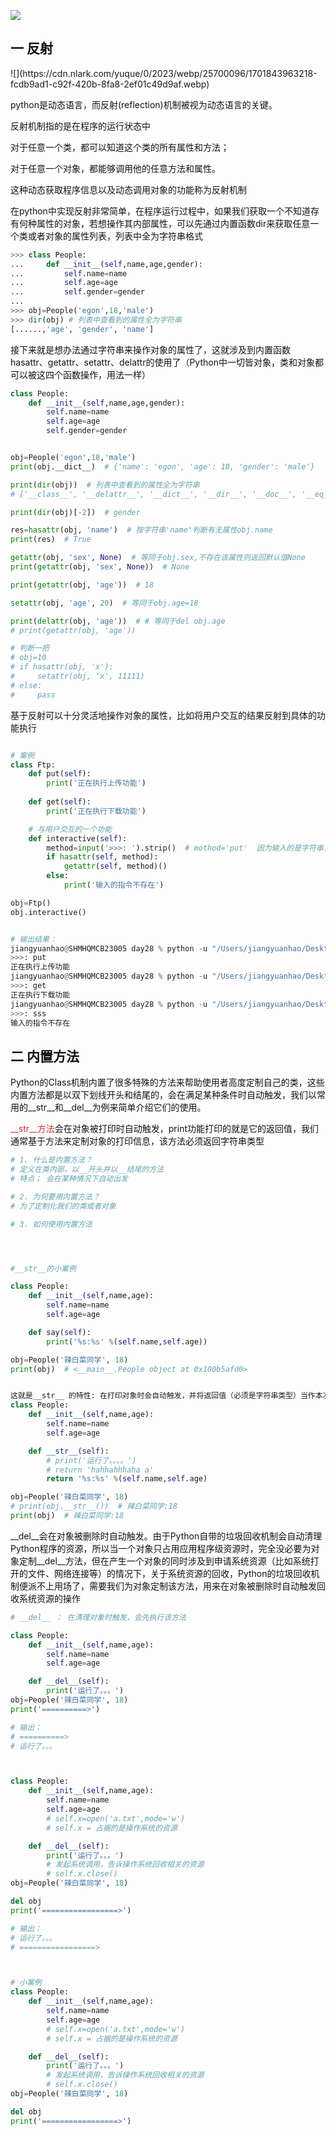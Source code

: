 ![](https://cdn.nlark.com/yuque/0/2023/png/25700096/1701843949255-dade8eaa-ba2c-42f3-9836-05252d18487b.png)

<h2 id="So6WY"><font style="color:rgb(18, 18, 18);">一 反射</font></h2>
![](https://cdn.nlark.com/yuque/0/2023/webp/25700096/1701843963218-fcdb9ad1-c92f-420b-8fa8-2ef01c49d9af.webp)

<font style="color:rgb(18, 18, 18);">  
</font>

<font style="color:rgb(18, 18, 18);">python是动态语言，而反射(reflection)机制被视为动态语言的关键。</font>

<font style="color:rgb(18, 18, 18);">反射机制指的是在程序的运行状态中</font>

<font style="color:rgb(18, 18, 18);">对于任意一个类，都可以知道这个类的所有属性和方法；</font>

<font style="color:rgb(18, 18, 18);">对于任意一个对象，都能够调用他的任意方法和属性。</font>

<font style="color:rgb(18, 18, 18);">这种动态获取程序信息以及动态调用对象的功能称为反射机制</font>

<font style="color:rgb(18, 18, 18);"></font>

<font style="color:rgb(18, 18, 18);">在python中实现反射非常简单，在程序运行过程中，如果我们获取一个不知道存有何种属性的对象，若想操作其内部属性，可以先通过内置函数dir来获取任意一个类或者对象的属性列表，列表中全为字符串格式</font>

```python
>>> class People:
...     def __init__(self,name,age,gender):
...         self.name=name
...         self.age=age
...         self.gender=gender
... 
>>> obj=People('egon',18,'male')
>>> dir(obj) # 列表中查看到的属性全为字符串
[......,'age', 'gender', 'name']
```

<font style="color:rgb(18, 18, 18);"></font>

<font style="color:rgb(18, 18, 18);">接下来就是想办法通过字符串来操作对象的属性了，这就涉及到内置函数hasattr、getattr、setattr、delattr的使用了（Python中一切皆对象，类和对象都可以被这四个函数操作，用法一样）</font>

```python
class People:
    def __init__(self,name,age,gender):
        self.name=name
        self.age=age
        self.gender=gender


obj=People('egon',18,'male')
print(obj.__dict__)  # {'name': 'egon', 'age': 18, 'gender': 'male'}

print(dir(obj))  # 列表中查看到的属性全为字符串
# ['__class__', '__delattr__', '__dict__', '__dir__', '__doc__', '__eq__', '__format__', '__ge__', '__getattribute__', '__gt__', '__hash__', '__init__', '__init_subclass__', '__le__', '__lt__', '__module__', '__ne__', '__new__', '__reduce__', '__reduce_ex__', '__repr__', '__setattr__', '__sizeof__', '__str__', '__subclasshook__', '__weakref__', 'age', 'gender', 'name']

print(dir(obj)[-2])  # gender

res=hasattr(obj, 'name')  # 按字符串'name'判断有无属性obj.name
print(res)  # True

getattr(obj, 'sex', None)  # 等同于obj.sex,不存在该属性则返回默认值None
print(getattr(obj, 'sex', None))  # None 

print(getattr(obj, 'age'))  # 18

setattr(obj, 'age', 20)  # 等同于obj.age=18

print(delattr(obj, 'age'))  # # 等同于del obj.age
# print(getattr(obj, 'age'))
```

<font style="color:rgb(18, 18, 18);"></font>

```bash
# 判断一把
# obj=10
# if hasattr(obj, 'x'):
#     setattr(obj, 'x', 11111)
# else:
#     pass

```

<font style="color:rgb(18, 18, 18);">基于反射可以十分灵活地操作对象的属性，比如将用户交互的结果反射到具体的功能执行</font>

```python

# 案例
class Ftp:
    def put(self):
        print('正在执行上传功能')
    
    def get(self):
        print('正在执行下载功能')

    # 与用户交互的一个功能
    def interactive(self):
        method=input('>>>: ').strip()  # mothod='put'  因为输入的是字符串，相当于把put赋值给method，但是不能self.method,因为self一般是.属性的，
        if hasattr(self, method):
            getattr(self, method)()
        else:
            print('输入的指令不存在')

obj=Ftp()
obj.interactive()


# 输出结果：
jiangyuanhao@SHMHQMCB23005 day28 % python -u "/Users/jiangyuanhao/Desktop/project-demo/python-demo/day28/08 反射.py"
>>>: put
正在执行上传功能
jiangyuanhao@SHMHQMCB23005 day28 % python -u "/Users/jiangyuanhao/Desktop/project-demo/python-demo/day28/08 反射.py"
>>>: get
正在执行下载功能
jiangyuanhao@SHMHQMCB23005 day28 % python -u "/Users/jiangyuanhao/Desktop/project-demo/python-demo/day28/08 反射.py"
>>>: sss
输入的指令不存在
```

<h2 id="o1gt9"><font style="color:rgb(18, 18, 18);">二 内置方法</font></h2>
<font style="color:rgb(18, 18, 18);">Python的Class机制内置了很多特殊的方法来帮助使用者高度定制自己的类，这些内置方法都是以双下划线开头和结尾的，会在满足某种条件时自动触发，我们以常用的__str__和__del__为例来简单介绍它们的使用。</font>

<font style="color:rgb(18, 18, 18);"></font>

<font style="color:#DF2A3F;">__str__方法</font><font style="color:rgb(18, 18, 18);">会在对象被打印时自动触发，print功能打印的就是它的返回值，我们通常基于方法来定制对象的打印信息，该方法必须返回字符串类型</font>

```python
# 1. 什么是内置方法？
# 定义在类内部，以__开头并以__结尾的方法
# 特点； 会在某种情况下自动出发

# 2. 为何要用内置方法？
# 为了定制化我们的类或者对象

# 3. 如何使用内置方法




#__str__的小案例

class People:
    def __init__(self,name,age):
        self.name=name
        self.age=age

    def say(self):
        print('%s:%s' %(self.name,self.age))

obj=People('辣白菜同学', 18)
print(obj)  # <__main__.People object at 0x100b5afd0>


这就是__str__ 的特性: 在打印对象时会自动触发，并将返回值（必须是字符串类型）当作本次打印的结果输出
class People:
    def __init__(self,name,age):
        self.name=name
        self.age=age

    def __str__(self):
        # print('运行了。。。。')
        # return 'hahhahhhaha a'
        return '%s:%s' %(self.name,self.age)

obj=People('辣白菜同学', 18)
# print(obj.__str__())  # 辣白菜同学:18
print(obj)  # 辣白菜同学:18

```

<font style="color:rgb(18, 18, 18);">__del__会在对象被删除时自动触发。由于Python自带的垃圾回收机制会自动清理Python程序的资源，所以当一个对象只占用应用程序级资源时，完全没必要为对象定制__del__方法，但在产生一个对象的同时涉及到申请系统资源（比如系统打开的文件、网络连接等）的情况下，关于系统资源的回收，Python的垃圾回收机制便派不上用场了，需要我们为对象定制该方法，用来在对象被删除时自动触发回收系统资源的操作</font>

```python
# __del__ ： 在清理对象时触发，会先执行该方法

class People:
    def __init__(self,name,age):
        self.name=name
        self.age=age

    def __del__(self):
        print('运行了。。。')
obj=People('辣白菜同学', 18)
print('==========>')

# 输出：
# ==========>
# 运行了。。。



class People:
    def __init__(self,name,age):
        self.name=name
        self.age=age
        # self.x=open('a.txt',mode='w')
        # self.x = 占据的是操作系统的资源

    def __del__(self):
        print('运行了。。。')
        # 发起系统调用，告诉操作系统回收相关的资源
        # self.x.close()
obj=People('辣白菜同学', 18)

del obj
print('=================>')

# 输出：
# 运行了。。。
# =================>



# 小案例
class People:
    def __init__(self,name,age):
        self.name=name
        self.age=age
        # self.x=open('a.txt',mode='w')
        # self.x = 占据的是操作系统的资源

    def __del__(self):
        print('运行了。。。')
        # 发起系统调用，告诉操作系统回收相关的资源
        # self.x.close()
obj=People('辣白菜同学', 18)

del obj
print('=================>')
```

